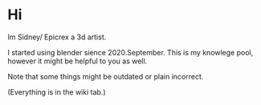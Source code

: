 # Hi
Im Sidney/ Epicrex a 3d artist.

I started using blender sience 2020.September. This is my knowlege pool, however it might be helpful to you as well.

Note that some things might be outdated or plain incorrect.

(Everything is in the wiki tab.)
